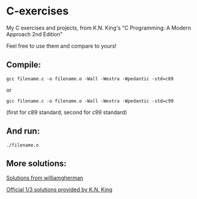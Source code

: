 # C-exercises
My C exercises and projects, from K.N. King's "C Programming: A Modern Approach 2nd Edition"

Feel free to use them and compare to yours!

## Compile:
```
gcc filename.c -o filename.o -Wall -Wextra -Wpedantic -std=c89
```
or
```
gcc filename.c -o filename.o -Wall -Wextra -Wpedantic -std=c99
```
(first for c89 standard, second for c99 standard)

## And run:
```
./filename.o
```
## More solutions:
[Solutions from williamgherman](https://github.com/williamgherman/c-solutions)

[Official 1/3 solutions provided by K.N. King](http://knking.com/books/c2/answers/index.html)
